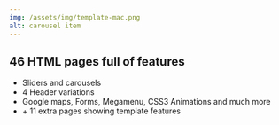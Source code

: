 ```yaml
---
img: /assets/img/template-mac.png
alt: carousel item
---
```

<h2>46 HTML pages full of features</h2>
<ul class="list-style-none">
  <li>Sliders and carousels</li>
  <li>4 Header variations</li>
  <li>Google maps, Forms, Megamenu, CSS3 Animations and much more</li>
  <li>+ 11 extra pages showing template features</li>
</ul>
